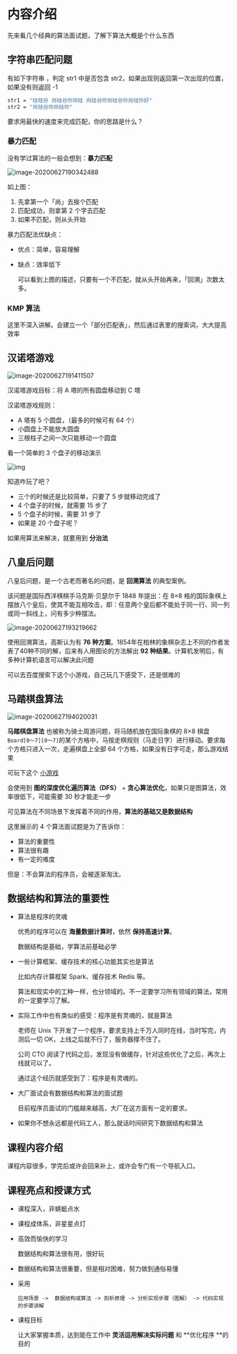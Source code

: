 # 内容介绍

先来看几个经典的算法面试题，了解下算法大概是个什么东西

## 字符串匹配问题

有如下字符串 ，判定 str1 中是否包含 str2，如果出现则返回第一次出现的位置，如果没有则返回 -1

```bash
str1 = "硅硅谷 尚硅谷你尚硅 尚硅谷你尚硅谷你尚硅你好"
str2 = "尚硅谷你尚硅你"
```

要求用最快的速度来完成匹配，你的思路是什么？

### 暴力匹配

没有学过算法的一般会想到：**暴力匹配**

![image-20200627190342488](./assets/image-20200627190342488.png)

如上图：

1. 先拿第一个「尚」去挨个匹配
2. 匹配成功，则拿第 2 个字去匹配
3. 如果不匹配，则从头开始

暴力匹配法优缺点：

- 优点：简单，容易理解

- 缺点：效率低下

  可以看到上图的描述，只要有一个不匹配，就从头开始再来，「回溯」次数太多。

### KMP 算法

这里不深入讲解。会建立一个「部分匹配表」，然后通过表里的搜索词，大大提高效率

## 汉诺塔游戏

![image-20200627191411507](./assets/image-20200627191411507.png)

汉诺塔游戏目标：将 A 塔的所有圆盘移动到 C 塔

汉诺塔游戏规则：

- A 塔有 5 个圆盘，（最多的时候可有 64 个）
- 小圆盘上不能放大圆盘
- 三根柱子之间一次只能移动一个圆盘

看一个简单的 3 个盘子的移动演示

![img](./assets/203947383.gif)

知道咋玩了吧？

- 三个的时候还是比较简单，只要了 5 步就移动完成了
- 4 个盘子的时候，就需要 15 步了
- 5 个盘子的时候，需要 31 步了
- 如果是 20 个盘子呢？

如果用算法来解决，就要用到 **分治法**

## 八皇后问题

八皇后问题，是一个古老而著名的问题，是 **回溯算法** 的典型案例。

该问题是国际西洋棋棋手马克斯·贝瑟尔于 1848 年提出：在 8×8 格的国际象棋上摆放八个皇后，使其不能互相攻击，即：任意两个皇后都不能处于同一行、同一列或同一斜线上，问有多少种摆法。

![image-20200627193219662](./assets/image-20200627193219662.png)

使用回溯算法，高斯认为有 **76 种方案**。1854年在柏林的象棋杂志上不同的作者发表了40种不同的解，后来有人用图论的方法解出 **92 种结果**。计算机发明后，有多种计算机语言可以解决此问题

可以去百度搜索下这个小游戏，自己玩几下感受下，还是很难的

## 马踏棋盘算法

![image-20200627194020031](./assets/image-20200627194020031.png)

**马踏棋盘算法** 也被称为骑士周游问题，将马随机放在国际象棋的 8×8 棋盘 `Board[0～7][0～7]`的某个方格中，马按走棋规则（马走日字）进行移动。要求每个方格只进入一次，走遍棋盘上全部 64 个方格，如果没有日字可走，那么游戏结束

可玩下这个 [小游戏](http://www.4399.com/flash/146267_2.htm)

会使用到 **图的深度优化遍历算法（DFS）** + **贪心算法优化**，如果只是图算法，效率很低下，可能需要 30 秒才能走一步

可见算法在不同场景下发挥着不同的作用，**算法的基础又是数据结构**

这里展示的 4 个算法面试题是为了告诉你：

- 算法的重要性
- 算法很有趣
- 有一定的难度

但是：不会算法的程序员，会被逐渐淘汰。

## 数据结构和算法的重要性

- 算法是程序的灵魂

  优秀的程序可以在 **海量数据计算时**，依然 **保持高速计算**。

  数据结构是基础，学算法前基础必学

- 一些计算框架、缓存技术的核心功能其实也是算法

  比如内存计算框架 Spark、缓存技术 Redis 等。

  算法和现实中的工种一样，也分领域的。不一定要学习所有领域的算法，常用的一定要学习了解。

- 实际工作中也有类似的感受：程序是有灵魂的，就是算法

  老师在 Unix 下开发了一个程序，要求支持上千万人同时在线，当时写完，内测后一切 OK，上线之后就不行了，服务器撑不住了。
  
  公司 CTO 阅读了代码之后，发现没有做缓存，针对这些优化了之后，再次上线就可以了。
  
  通过这个经历就感受到了：程序是有灵魂的。
  
- 大厂面试会有数据结构和算法的面试题

  目前程序员面试的门槛越来越高，大厂在这方面有一定的要求。

- 如果你不想永远都是代码工人，那么就话时间研究下数据结构和算法

## 课程内容介绍

课程内容很多，学完后或许会回来补上，或许会专门有一个导航入口。  

## 课程亮点和授课方式

- 课程深入，非蜻蜓点水

- 课程成体系，非星星点灯

- 高效而愉快的学习

  数据结构和算法很有用，很好玩

- 数据结构和算法很重要，但是相对困难，努力做到通俗易懂

- 采用 

  ```
  应用场景 ->  数据结构或算法 -> 剖析原理 -> 分析实现步骤（图解） -> 代码实现 的步骤讲解
  ```

- 课程目标

  让大家掌握本质，达到能在工作中 **灵活运用解决实际问题** 和 **优化程序 **的目的

